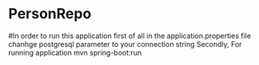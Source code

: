 # PersonRepo
#In order to run this application first of all in the application.properties file chanhge postgresql parameter to your connection string
Secondly, For running application mvn spring-boot:run
